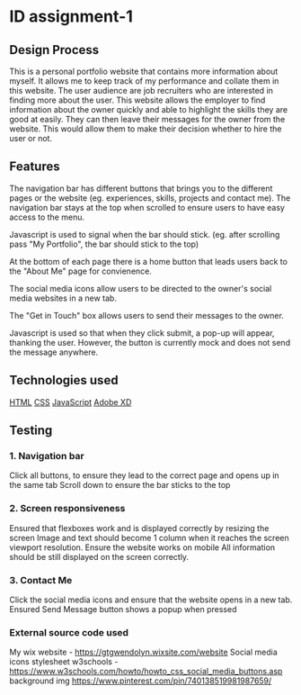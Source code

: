 #  ID assignment-1
## Design Process
This is a personal portfolio website that contains more information about myself. It allows me to keep track of my performance and collate them in this website. The user audience are job recruiters who are interested in finding more about the user. This website allows the employer to find information about the owner quickly and able to highlight the skills they are good at easily. They can then leave their messages for the owner from the website. This would allow them to make their decision whether to hire the user or not. 
## Features
The navigation bar has different buttons that brings you to the different pages or the website (eg. experiences, skills, projects and contact me). 
The navigation bar stays at the top when scrolled to ensure users to have easy access to the menu.

Javascript is used to signal when the bar should stick. (eg. after scrolling pass "My Portfolio", the bar should stick to the top)

At the bottom of each page there is a home button that leads users back to the "About Me" page for convienence.

The social media icons allow users to be directed to the owner's social media websites in a new tab.

The "Get in Touch" box allows users to send their messages to the owner. 

Javascript is used so that when they click submit, a pop-up will appear, thanking the user. However, the button is currently mock and does not send the message anywhere.
## Technologies used
[HTML](https://developer.mozilla.org/en-US/docs/Web/HTML)
[CSS](https://www.w3.org/Style/CSS/Overview.en.html)
[JavaScript](https://developer.mozilla.org/en-US/docs/Web/JavaScript)
[Adobe XD](https://www.adobe.com/sg/products/xd.html)
## Testing
### 1. Navigation bar
Click all buttons, to ensure they lead to the correct page and opens up in the same tab
Scroll down to ensure the bar sticks to the top
### 2. Screen responsiveness
Ensured that flexboxes work and is displayed correctly by resizing the screen
Image and text should become 1 column when it reaches the screen viewport resolution.
Ensure the website works on mobile
All information should be still displayed on the screen correctly.
### 3. Contact Me
Click the social media icons and ensure that the website opens in a new tab.
Ensured Send Message button shows a popup when pressed

### External source code used 
My wix website - https://gtgwendolyn.wixsite.com/website
Social media icons stylesheet w3schools - https://www.w3schools.com/howto/howto_css_social_media_buttons.asp
background img https://www.pinterest.com/pin/740138519981987659/
